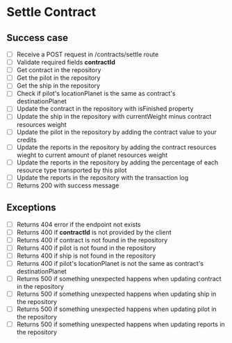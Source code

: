 # Settle Contract

## Success case
- [ ] Receive a POST request in /contracts/settle route
- [ ] Validate required fields **contractId**
- [ ] Get contract in the repository
- [ ] Get the pilot in the repository
- [ ] Get the ship in the repository
- [ ] Check if pilot's locationPlanet is the same as contract's destinationPlanet
- [ ] Update the contract in the repository with isFinished property
- [ ] Update the ship in the repository with currentWeight minus contract resources weight
- [ ] Update the pilot in the repository by adding the contract value to your credits
- [ ] Update the reports in the repository by adding the contract resources wieght to current amount of planet resources weight
- [ ] Update the reports in the repository by adding the percentage of each resource type transported by this pilot
- [ ] Update the reports in the repository with the transaction log
- [ ] Returns 200 with success message

## Exceptions
- [ ] Returns 404 error if the endpoint not exists
- [ ] Returns 400 if **contractId** is not provided by the client
- [ ] Returns 400 if contract is not found in the repository
- [ ] Returns 400 if pilot is not found in the repository
- [ ] Returns 400 if ship is not found in the repository
- [ ] Returns 400 if pilot's locationPlanet is not the same as contract's destinationPlanet
- [ ] Returns 500 if something unexpected happens when updating contract in the repository
- [ ] Returns 500 if something unexpected happens when updating ship in the repository
- [ ] Returns 500 if something unexpected happens when updating pilot in the repository
- [ ] Returns 500 if something unexpected happens when updating reports in the repository